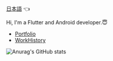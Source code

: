 [日本語](README_jp.md) 👈

Hi, I'm a Flutter and Android developer.😇

- [Portfolio](https://gist.github.com/mono0926/5e8d214b09eeec5bb85765d2aec03202)
- [WorkHistory](https://gist.github.com/bakatsuyuki/33a8d06edfc9a5dde1faca62af8eeca4)

![Anurag's GitHub stats](https://github-readme-stats.vercel.app/api?username=bakatsuyuki&show_icons=true&theme=radical)

<!--![trophy](https://github-profile-trophy.vercel.app/?username=bakatsuyuki&theme=onedark)-->
<!--
**bakatsuyuki/bakatsuyuki** is a ✨ _special_ ✨ repository because its `README.md` (this file) appears on your GitHub profile.

Here are some ideas to get you started:

- 🔭 I’m currently working on ...
- 🌱 I’m currently learning ...
- 👯 I’m looking to collaborate on ...
- 🤔 I’m looking for help with ...
- 💬 Ask me about ...
- 📫 How to reach me: ...
- 😄 Pronouns: ...
- ⚡ Fun fact: ...
-->
